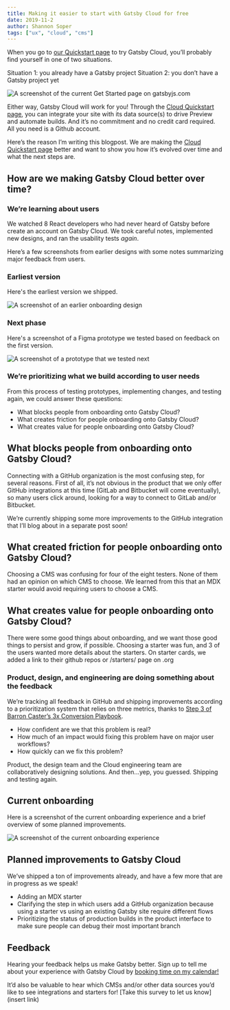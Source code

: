 ```yaml
---
title: Making it easier to start with Gatsby Cloud for free
date: 2019-11-2
author: Shannon Soper
tags: ["ux", "cloud", "cms"]
---
```


When you go to [our Quickstart page](https://www.gatsbyjs.com/get-started/) to try Gatsby Cloud, you’ll probably find yourself in one of two situations.

Situation 1: you already have a Gatsby project
Situation 2: you don’t have a Gatsby project yet

![A screenshot of the current Get Started page on gatsbyjs.com](final-state.png)

Either way, Gatsby Cloud will work for you! Through the [Cloud Quickstart page](https://www.gatsbyjs.com/get-started/), you can integrate your site with its data source(s) to drive Preview and automate builds. And it’s no commitment and no credit card required. All you need is a Github account.

Here’s the reason I’m writing this blogpost. We are making the [Cloud Quickstart page](https://www.gatsbyjs.com/get-started/) better and want to show you how it’s evolved over time and what the next steps are.

## How are we making Gatsby Cloud better over time?

### We’re learning about users

We watched 8 React developers who had never heard of Gatsby before create an account on Gatsby Cloud. We took careful notes, implemented new designs, and ran the usability tests _again_.

Here’s a few screenshots from earlier designs with some notes summarizing major feedback from users.

### Earliest version

Here's the earliest version we shipped.

![A screenshot of an earlier onboarding design](first-phase.png)

### Next phase

Here's a screenshot of a Figma prototype we tested based on feedback on the first version.

![A screenshot of a prototype that we tested next](middle-option.png)

### We’re prioritizing what we build according to user needs

From this process of testing prototypes, implementing changes, and testing again, we could answer these questions:

- What blocks people from onboarding onto Gatsby Cloud?
- What creates friction for people onboarding onto Gatsby Cloud?
- What creates value for people onboarding onto Gatsby Cloud?

## What blocks people from onboarding onto Gatsby Cloud?

Connecting with a GitHub organization is the most confusing step, for several reasons. First of all, it’s not obvious in the product that we only offer GitHub integrations at this time (GitLab and Bitbucket will come eventually), so many users click around, looking for a way to connect to GitLab and/or Bitbucket.

We’re currently shipping some more improvements to the GitHub integration that I’ll blog about in a separate post soon!

## What created friction for people onboarding onto Gatsby Cloud?

Choosing a CMS was confusing for four of the eight testers. None of them had an opinion on which CMS to choose. We learned from this that an MDX starter would avoid requiring users to choose a CMS.

## What creates value for people onboarding onto Gatsby Cloud?

There were some good things about onboarding, and we want those good things to persist and grow, if possible.
Choosing a starter was fun, and 3 of the users wanted more details about the starters. On starter cards, we added a link to their github repos or /starters/ page on .org

### Product, design, and engineering are doing something about the feedback

We’re tracking all feedback in GitHub and shipping improvements according to a prioritization system that relies on three metrics, thanks to [Step 3 of Barron Caster’s 3x Conversion Playbook](https://medium.com/hackernoon/the-3x-conversion-playbook-3a9b954b937d).

- How confident are we that this problem is real?
- How much of an impact would fixing this problem have on major user workflows?
- How quickly can we fix this problem?

Product, the design team and the Cloud engineering team are collaboratively designing solutions. And then...yep, you guessed. Shipping and testing again.

## Current onboarding

Here is a screenshot of the current onboarding experience and a brief overview of some planned improvements.

![A screenshot of the current onboarding experience](final-state-comment.png)

## Planned improvements to Gatsby Cloud

We’ve shipped a ton of improvements already, and have a few more that are in progress as we speak!

- Adding an MDX starter
- Clarifying the step in which users add a GitHub organization because using a starter vs using an existing Gatsby site require different flows
- Prioritizing the status of production builds in the product interface to make sure people can debug their most important branch

## Feedback

Hearing your feedback helps us make Gatsby better. Sign up to tell me about your experience with Gatsby Cloud by [booking time on my calendar!](https://calendly.com/shannon-soper/gatsby-cloud-usability)

It’d also be valuable to hear which CMSs and/or other data sources you’d like to see integrations and starters for! [Take this survey to let us know](insert link)

